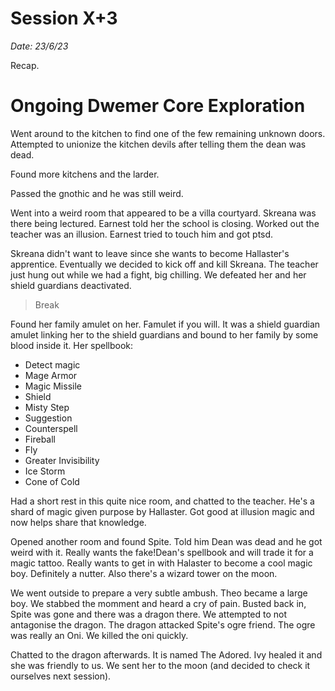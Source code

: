 # Session X+3

_Date: 23/6/23_

Recap.

# Ongoing Dwemer Core Exploration

Went around to the kitchen to find one of the few remaining unknown doors. Attempted to unionize the kitchen devils after telling them the dean was dead.

Found more kitchens and the larder.

Passed the gnothic and he was still weird.

Went into a weird room that appeared to be a villa courtyard. Skreana was there being lectured. Earnest told her the school is closing. Worked out the teacher was an illusion. Earnest tried to touch him and got ptsd.

Skreana didn't want to leave since she wants to become Hallaster's apprentice. Eventually we decided to kick off and kill Skreana.
The teacher just hung out while we had a fight, big chilling.
We defeated her and her shield guardians deactivated.

> Break

Found her family amulet on her. Famulet if you will. It was a shield guardian amulet linking her to the shield guardians and bound to her family by some blood inside it. Her spellbook:

* Detect magic
* Mage Armor
* Magic Missile
* Shield
* Misty Step
* Suggestion
* Counterspell
* Fireball
* Fly
* Greater Invisibility
* Ice Storm
* Cone of Cold

Had a short rest in this quite nice room, and chatted to the teacher. He's a shard of magic given purpose by Hallaster. Got good at illusion magic and now helps share that knowledge.

Opened another room and found Spite. Told him Dean was dead and he got weird with it. Really wants the fake!Dean's spellbook and will trade it for a magic tattoo. Really wants to get in with Halaster to become a cool magic boy. Definitely a nutter. Also there's a wizard tower on the moon.

We went outside to prepare a very subtle ambush. Theo became a large boy. We stabbed the momment and heard a cry of pain. Busted back in, Spite was gone and there was a dragon there. We attempted to not antagonise the dragon. The dragon attacked Spite's ogre friend. The ogre was really an Oni. We killed the oni quickly.

Chatted to the dragon afterwards. It is named The Adored. Ivy healed it and she was friendly to us. We sent her to the moon (and decided to check it ourselves next session).
